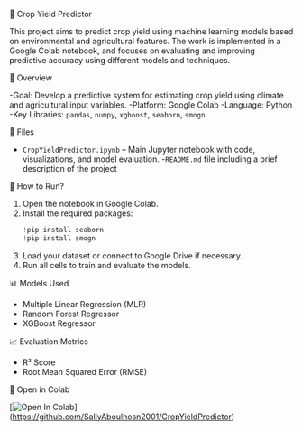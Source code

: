 🌾 Crop Yield Predictor

This project aims to predict crop yield using machine learning models based on environmental and agricultural features. The work is implemented in a Google Colab notebook, and focuses on evaluating and improving predictive accuracy using different models and techniques.

📌 Overview

-Goal: Develop a predictive system for estimating crop yield using climate and agricultural input variables.
-Platform: Google Colab
-Language: Python
-Key Libraries: `pandas`, `numpy`, `xgboost`, `seaborn`, `smogn`

📁 Files

- `CropYieldPredictor.ipynb` – Main Jupyter notebook with code, visualizations, and model evaluation.
-`README.md` file including a brief description of the project

🚀 How to Run?
1. Open the notebook in Google Colab.
2. Install the required packages:
   ```python
   !pip install seaborn
   !pip install smogn
   ```
3. Load your dataset or connect to Google Drive if necessary.
4. Run all cells to train and evaluate the models.

📊 Models Used
- Multiple Linear Regression (MLR)
- Random Forest Regressor
- XGBoost Regressor

📈 Evaluation Metrics

- R² Score
- Root Mean Squared Error (RMSE)

🔗 Open in Colab

[![Open In Colab](https://colab.research.google.com/drive/1Q6VTMmysOlvg5p9qQf27hIpY54T8Yube)]
(https://github.com/SallyAboulhosn2001/CropYieldPredictor)


